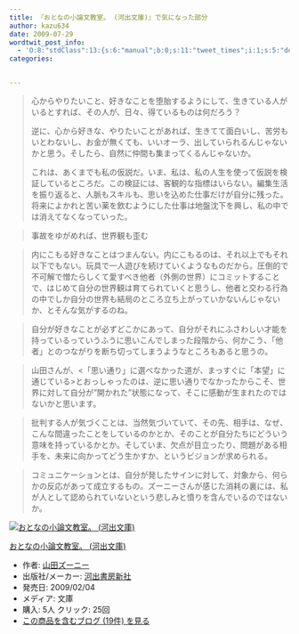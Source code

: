```yaml
---
title: 『おとなの小論文教室。 (河出文庫)』で気になった部分
author: kazu634
date: 2009-07-29
wordtwit_post_info:
  - 'O:8:"stdClass":13:{s:6:"manual";b:0;s:11:"tweet_times";i:1;s:5:"delay";i:0;s:7:"enabled";i:1;s:10:"separation";s:2:"60";s:7:"version";s:3:"3.7";s:14:"tweet_template";b:0;s:6:"status";i:2;s:6:"result";a:0:{}s:13:"tweet_counter";i:2;s:13:"tweet_log_ids";a:1:{i:0;i:4727;}s:9:"hash_tags";a:0:{}s:8:"accounts";a:1:{i:0;s:7:"kazu634";}}'
categories:


---
```

<div class="section">
<blockquote>
<p>
      心からやりたいこと、好きなことを堕胎するようにして、生きている人がいるとすれば、その人が、日々、得ているものは何だろう？
</p>
    
<p>
      逆に、心から好きな、やりたいことがあれば、生きてて面白いし、苦労もいとわないし、お金が無くても、いいオーラ、出していられるんじゃないかと思う。そしたら、自然に仲間も集まってくるんじゃないか。
</p>
    
<p>
      これは、あくまでも私の仮説だ。いま、私は、私の人生を使って仮説を検証しているところだ。この検証には、客観的な指標はいらない。編集生活を振り返ると、人脈もスキルも、思いを込めた仕事だけが自分に残った。将来によかれと苦い薬を飲むようにした仕事は地盤沈下を興し、私の中では消えてなくなっていった。
</p>
</blockquote>
  
<blockquote>
<p>
      事故をゆがめれば、世界観も歪む
</p>
</blockquote>
  
<blockquote>
<p>
      内にこもる好きなことはつまんない。内にこもるのは、それ以上でもそれ以下でもない。玩具で一人遊びを続けていくようなものだから。圧倒的で不可解で憎たらしくて愛すべき他者（外側の世界）にコミットすることで、はじめて自分の世界観は育てられていくと思うし、他者と交わる行為の中でしか自分の世界も結局のところ立ち上がっていかないんじゃないか、とそんな気がするのね。
</p>
</blockquote>
  
<blockquote>
<p>
      自分が好きなことが必ずどこかにあって、自分がそれにふさわしい才能を持っているっていうふうに思いこんでしまった段階から、何かこう、「他者」とのつながりを断ち切ってしまうようなところもあると思うの。
</p>
</blockquote>
  
<blockquote>
<p>
      山田さんが、<「思い通り」に選べなかった道が、まっすぐに「本望」に通じている>とおっしゃったのは、逆に思い通りでなかったからこそ、世界に対して自分が&#8221;開かれた&#8221;状態になって、そこに感動が生まれたのではないかと思います。
</p>
</blockquote>
  
<blockquote>
<p>
      批判する人が気づくことは、当然気づいていて、その先、相手は、なぜ、こんな間違ったことをしているのかとか、そのことが自分たちにどういう意味を持っているかとか。そしていま、欠点が目立ったり、問題がある相手を、未来に向かってどう生かすか、というビジョンが求められる。
</p>
</blockquote>
  
<blockquote>
<p>
      コミュニケーションとは、自分が発したサインに対して、対象から、何らかの反応があって成立するもの。ズーニーさんが感じた消耗の裏には、私が人として認められていないという悲しみと憤りを含んでいるのではないか。
</p>
</blockquote>
  
<div class="hatena-asin-detail">
<a href="http://www.amazon.co.jp/dp/4309409466/?tag=hatena_st1-22&ascsubtag=d-7ibv" onclick="__gaTracker('send', 'event', 'outbound-article', 'http://www.amazon.co.jp/dp/4309409466/?tag=hatena_st1-22&ascsubtag=d-7ibv', '');"><img src="https://images-na.ssl-images-amazon.com/images/I/416o7L15uLL._SL160_.jpg" class="hatena-asin-detail-image" alt="おとなの小論文教室。 (河出文庫)" title="おとなの小論文教室。 (河出文庫)" /></a></p> 
    
<div class="hatena-asin-detail-info">
<p class="hatena-asin-detail-title">
<a href="http://www.amazon.co.jp/dp/4309409466/?tag=hatena_st1-22&ascsubtag=d-7ibv" onclick="__gaTracker('send', 'event', 'outbound-article', 'http://www.amazon.co.jp/dp/4309409466/?tag=hatena_st1-22&ascsubtag=d-7ibv', 'おとなの小論文教室。 (河出文庫)');">おとなの小論文教室。 (河出文庫)</a>
</p>
      
<ul>
<li>
<span class="hatena-asin-detail-label">作者:</span> <a href="http://d.hatena.ne.jp/keyword/%BB%B3%C5%C4%A5%BA%A1%BC%A5%CB%A1%BC" onclick="__gaTracker('send', 'event', 'outbound-article', 'http://d.hatena.ne.jp/keyword/%BB%B3%C5%C4%A5%BA%A1%BC%A5%CB%A1%BC', '山田ズーニー');" class="keyword">山田ズーニー</a>
</li>
<li>
<span class="hatena-asin-detail-label">出版社/メーカー:</span> <a href="http://d.hatena.ne.jp/keyword/%B2%CF%BD%D0%BD%F1%CB%BC%BF%B7%BC%D2" onclick="__gaTracker('send', 'event', 'outbound-article', 'http://d.hatena.ne.jp/keyword/%B2%CF%BD%D0%BD%F1%CB%BC%BF%B7%BC%D2', '河出書房新社');" class="keyword">河出書房新社</a>
</li>
<li>
<span class="hatena-asin-detail-label">発売日:</span> 2009/02/04
</li>
<li>
<span class="hatena-asin-detail-label">メディア:</span> 文庫
</li>
<li>
<span class="hatena-asin-detail-label">購入</span>: 5人 <span class="hatena-asin-detail-label">クリック</span>: 25回
</li>
<li>
<a href="http://d.hatena.ne.jp/asin/4309409466" onclick="__gaTracker('send', 'event', 'outbound-article', 'http://d.hatena.ne.jp/asin/4309409466', 'この商品を含むブログ (19件) を見る');" target="_blank">この商品を含むブログ (19件) を見る</a>
</li>
</ul>
</div>
    
<div class="hatena-asin-detail-foot">
</div>
</div>
</div>
